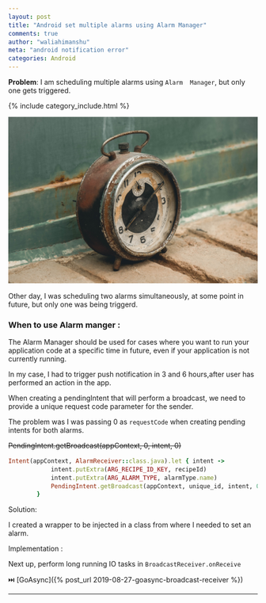 ```yaml
---
layout: post
title: "Android set multiple alarms using Alarm Manager"
comments: true
author: "waliahimanshu"
meta: "android notification error"
categories: Android
---
```


<b>Problem</b>:
I am scheduling multiple alarms using `Alarm  Manager`, but only one gets triggered.

{% include category_include.html %}


![image-title-here](/assets/arash-asghari-D58BEHSeX64-unsplash.jpg)


Other day, I was scheduling two alarms simultaneously, at some point in future, but only one was being triggerd.

### When to use Alarm manger :

The Alarm Manager should be used for cases where you want to run your application code at a specific time in future, even if your application is not currently running.

In my case, I had to trigger push notification in 3 and 6 hours,after user has performed an action in the app.

When creating a pendingIntent that will perform a broadcast, 
we need to provide a unique request code parameter for the sender.

The problem was I was passing 0 as `requestCode` when creating pending intents for both alarms.

 ~~PendingIntent.getBroadcast(appContext, 0, intent, 0)~~   
```ruby
Intent(appContext, AlarmReceiver::class.java).let { intent ->
            intent.putExtra(ARG_RECIPE_ID_KEY, recipeId)
            intent.putExtra(ARG_ALARM_TYPE, alarmType.name)
            PendingIntent.getBroadcast(appContext, unique_id, intent, 0)
        }

```

Solution:

I created a wrapper to be injected in a class from where I needed to set an alarm.

<script src="https://gist.github.com/waliahimanshu/c0d29361d1dad211fb17f72df1d48bad.js"></script>


Implementation :

<script src="https://gist.github.com/waliahimanshu/f927a9c1745bdd226320630d9fe996ee.js"></script>

Next up, perform long running IO tasks in `BroadcastReceiver.onReceive`


⏭️ [GoAsync]({% post_url 2019-08-27-goasync-broadcast-receiver %})

<hr>



